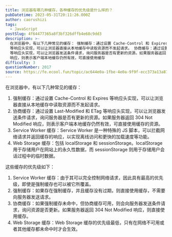 ```yaml
---
title: 浏览器有哪几种缓存，各种缓存的优先级是什么样的？
pubDatetime: 2023-05-31T20:11:26.000Z
author: caorushizi
tags:
  - JavaScript
postSlug: 4f64477365a8f3bf326dffb4e68c9dd3
description: >-
  在浏览器中，有以下几种常见的缓存： 强制缓存：通过设置 Cache-Control 和 Expires
  等响应头实现，可以让浏览器直接从本地缓存中读取资源而不发起请求。 协商缓存：通过设置 Last-Modified 和 ETag
  等响应头实现，可以让浏览器发送条件请求，询问服务器是否有更新的资源。如果服务器返回 304 Not Modified
  响应，则表示客户端本地缓存仍然有效，可直接使用缓存
difficulty: 3
questionNumber: 2017
source: https://fe.ecool.fun/topic/ac644e0a-1fbe-4e0a-9f9f-ecc373a13a87
---
```


在浏览器中，有以下几种常见的缓存：

1. 强制缓存：通过设置 Cache-Control 和 Expires 等响应头实现，可以让浏览器直接从本地缓存中读取资源而不发起请求。
2. 协商缓存：通过设置 Last-Modified 和 ETag 等响应头实现，可以让浏览器发送条件请求，询问服务器是否有更新的资源。如果服务器返回 304 Not Modified 响应，则表示客户端本地缓存仍然有效，可直接使用缓存的资源。
3. Service Worker 缓存：Service Worker 是一种特殊的 JS 脚本，可以拦截网络请求并返回缓存的响应，以实现离线访问和更快的加载速度等功能。
4. Web Storage 缓存：包括 localStorage 和 sessionStorage。localStorage 用于存储用户在网站上的永久性数据，而 sessionStorage 则用于存储用户会话过程中的临时数据。

这些缓存的优先级如下：

1. Service Worker 缓存：由于其可以完全控制网络请求，因此具有最高的优先级，即使是强制缓存也可以被它所覆盖。
2. 强制缓存：如果存在强制缓存，并且缓存没有过期，则直接使用缓存，不需要向服务器发送请求。
3. 协商缓存：如果强制缓存未命中，但协商缓存可用，则会向服务器发送条件请求，询问资源是否更新。如果服务器返回 304 Not Modified 响应，则直接使用缓存。
4. Web Storage 缓存：Web Storage 缓存的优先级最低，只有在网络不可用或者其他缓存都未命中时才会生效。
